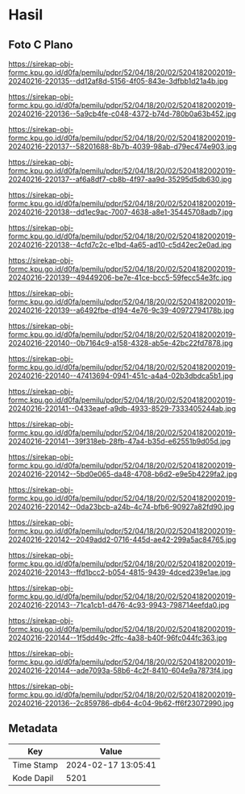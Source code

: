 # Hasil

## Foto C Plano

https://sirekap-obj-formc.kpu.go.id/d0fa/pemilu/pdpr/52/04/18/20/02/5204182002019-20240216-220135--dd12af8d-5156-4f05-843e-3dfbb1d21a4b.jpg

https://sirekap-obj-formc.kpu.go.id/d0fa/pemilu/pdpr/52/04/18/20/02/5204182002019-20240216-220136--5a9cb4fe-c048-4372-b74d-780b0a63b452.jpg

https://sirekap-obj-formc.kpu.go.id/d0fa/pemilu/pdpr/52/04/18/20/02/5204182002019-20240216-220137--58201688-8b7b-4039-98ab-d79ec474e903.jpg

https://sirekap-obj-formc.kpu.go.id/d0fa/pemilu/pdpr/52/04/18/20/02/5204182002019-20240216-220137--af6a8df7-cb8b-4f97-aa9d-35295d5db630.jpg

https://sirekap-obj-formc.kpu.go.id/d0fa/pemilu/pdpr/52/04/18/20/02/5204182002019-20240216-220138--dd1ec9ac-7007-4638-a8e1-35445708adb7.jpg

https://sirekap-obj-formc.kpu.go.id/d0fa/pemilu/pdpr/52/04/18/20/02/5204182002019-20240216-220138--4cfd7c2c-e1bd-4a65-ad10-c5d42ec2e0ad.jpg

https://sirekap-obj-formc.kpu.go.id/d0fa/pemilu/pdpr/52/04/18/20/02/5204182002019-20240216-220139--49449206-be7e-41ce-bcc5-59fecc54e3fc.jpg

https://sirekap-obj-formc.kpu.go.id/d0fa/pemilu/pdpr/52/04/18/20/02/5204182002019-20240216-220139--a6492fbe-d194-4e76-9c39-40972794178b.jpg

https://sirekap-obj-formc.kpu.go.id/d0fa/pemilu/pdpr/52/04/18/20/02/5204182002019-20240216-220140--0b7164c9-a158-4328-ab5e-42bc22fd7878.jpg

https://sirekap-obj-formc.kpu.go.id/d0fa/pemilu/pdpr/52/04/18/20/02/5204182002019-20240216-220140--47413694-0941-451c-a4a4-02b3dbdca5b1.jpg

https://sirekap-obj-formc.kpu.go.id/d0fa/pemilu/pdpr/52/04/18/20/02/5204182002019-20240216-220141--0433eaef-a9db-4933-8529-7333405244ab.jpg

https://sirekap-obj-formc.kpu.go.id/d0fa/pemilu/pdpr/52/04/18/20/02/5204182002019-20240216-220141--39f318eb-28fb-47a4-b35d-e62551b9d05d.jpg

https://sirekap-obj-formc.kpu.go.id/d0fa/pemilu/pdpr/52/04/18/20/02/5204182002019-20240216-220142--5bd0e065-da48-4708-b6d2-e9e5b4229fa2.jpg

https://sirekap-obj-formc.kpu.go.id/d0fa/pemilu/pdpr/52/04/18/20/02/5204182002019-20240216-220142--0da23bcb-a24b-4c74-bfb6-90927a82fd90.jpg

https://sirekap-obj-formc.kpu.go.id/d0fa/pemilu/pdpr/52/04/18/20/02/5204182002019-20240216-220142--2049add2-0716-445d-ae42-299a5ac84765.jpg

https://sirekap-obj-formc.kpu.go.id/d0fa/pemilu/pdpr/52/04/18/20/02/5204182002019-20240216-220143--ffd1bcc2-b054-4815-9439-4dced239e1ae.jpg

https://sirekap-obj-formc.kpu.go.id/d0fa/pemilu/pdpr/52/04/18/20/02/5204182002019-20240216-220143--71ca1cb1-d476-4c93-9943-798714eefda0.jpg

https://sirekap-obj-formc.kpu.go.id/d0fa/pemilu/pdpr/52/04/18/20/02/5204182002019-20240216-220144--1f5dd49c-2ffc-4a38-b40f-96fc044fc363.jpg

https://sirekap-obj-formc.kpu.go.id/d0fa/pemilu/pdpr/52/04/18/20/02/5204182002019-20240216-220144--ade7093a-58b6-4c2f-8410-604e9a7873f4.jpg

https://sirekap-obj-formc.kpu.go.id/d0fa/pemilu/pdpr/52/04/18/20/02/5204182002019-20240216-220136--2c859786-db64-4c04-9b62-ff6f23072990.jpg


## Metadata

| Key        | Value               |
| ---------- | ------------------- |
| Time Stamp | 2024-02-17 13:05:41 |
| Kode Dapil | 5201                |



